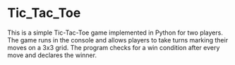 # Tic_Tac_Toe
This is a simple Tic-Tac-Toe game implemented in Python for two players. The game runs in the console and allows players to take turns marking their moves on a 3x3 grid. The program checks for a win condition after every move and declares the winner.

